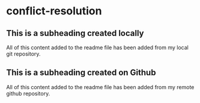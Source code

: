 # conflict-resolution

## This is a subheading created locally

All of this content added to the readme file has been added from my local git repository.
## This is a subheading created on Github

All of this content added to the readme file has been added from my remote github repository.
